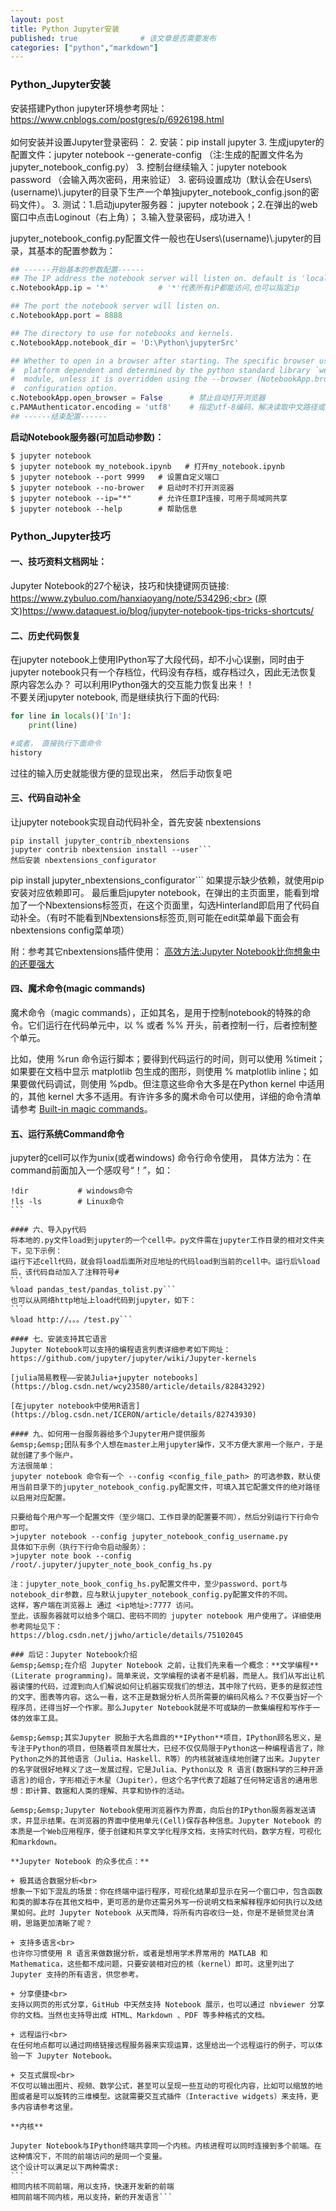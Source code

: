 ```yaml
---
layout: post
title: Python Jupyter安装
published: true              # 该文章是否需要发布
categories: ["python","markdown"]
---
```

### Python_Jupyter安装
安装搭建Python jupyter环境参考网址：
<https://www.cnblogs.com/postgres/p/6926198.html>
<br>  
如何安装并设置Jupyter登录密码：
2. 安装：pip install jupyter
3. 生成jupyter的配置文件：jupyter notebook --generate-config （注:生成的配置文件名为jupyter_notebook_config.py）
3. 控制台继续输入：jupyter notebook password （会输入两次密码，用来验证）
3. 密码设置成功（默认会在Users\\(username)\\.jupyter的目录下生产一个单独jupyter_notebook_config.json的密码文件）。 
3. 测试：1.启动jupyter服务器： jupyter notebook；2.在弹出的web窗口中点击Loginout（右上角）； 3.输入登录密码，成功进入！

jupyter_notebook_config.py配置文件一般也在Users\\(username)\\.jupyter的目录，其基本的配置参数为：
```python
## ------开始基本的参数配置------
## The IP address the notebook server will listen on. default is 'localhost'
c.NotebookApp.ip = '*'           # '*'代表所有iP都能访问,也可以指定ip

## The port the notebook server will listen on.
c.NotebookApp.port = 8888

## The directory to use for notebooks and kernels.
c.NotebookApp.notebook_dir = 'D:\Python\jupyterSrc'

## Whether to open in a browser after starting. The specific browser used is
#  platform dependent and determined by the python standard library `webbrowser`
#  module, unless it is overridden using the --browser (NotebookApp.browser)
#  configuration option.
c.NotebookApp.open_browser = False      # 禁止自动打开浏览器
c.PAMAuthenticator.encoding = 'utf8'    # 指定utf-8编码，解决读取中文路径或者文件乱码问题
## ------结束配置------
```

**启动Notebook服务器(可加启动参数)：**
```
$ jupyter notebook
$ jupyter notebook my_notebook.ipynb   # 打开my_notebook.ipynb
$ jupyter notebook --port 9999   # 设置自定义端口
$ jupyter notebook --no-brower   # 启动时不打开浏览器
$ jupyter notebook --ip="*"      # 允许任意IP连接，可用于局域网共享
$ jupyter notebook --help        # 帮助信息
```

### Python_Jupyter技巧

#### 一、技巧资料文档网址：
Jupyter Notebook的27个秘诀，技巧和快捷键网页链接:  <br>
     https://www.zybuluo.com/hanxiaoyang/note/534296;<br>
(原文)https://www.dataquest.io/blog/jupyter-notebook-tips-tricks-shortcuts/

#### 二、历史代码恢复
在jupyter notebook上使用IPython写了大段代码，却不小心误删，同时由于jupyter notebook只有一个存档位，代码没有存档，或存档过久，因此无法恢复原内容怎么办？ 可以利用IPython强大的交互能力恢复出来！！<br>
不要关闭jupyter notebook, 而是继续执行下面的代码:
```python
for line in locals()['In']:
    print(line)

#或者， 直接执行下面命令
history
```
过往的输入历史就能很方便的显现出来， 然后手动恢复吧

#### 三、代码自动补全
让jupyter notebook实现自动代码补全，首先安装 nbextensions
```
pip install jupyter_contrib_nbextensions
jupyter contrib nbextension install --user```
然后安装 nbextensions_configurator
```
pip install jupyter_nbextensions_configurator```
如果提示缺少依赖，就使用pip安装对应依赖即可。
最后重启jupyter notebook，在弹出的主页面里，能看到增加了一个Nbextensions标签页，在这个页面里，勾选Hinterland即启用了代码自动补全。（有时不能看到Nbextensions标签页,则可能在edit菜单最下面会有nbextensions config菜单项）  

附：参考其它nbextensions插件使用：
[高效方法:Jupyter Notebook比你想象中的还要强大](https://www.songma.com/news/txtlist_i28408v.html)

#### 四、魔术命令(magic commands)

魔术命令（magic commands），正如其名，是用于控制notebook的特殊的命令。它们运行在代码单元中，以 % 或者 %% 开头，前者控制一行，后者控制整个单元。

比如，使用 %run 命令运行脚本；要得到代码运行的时间，则可以使用 %timeit；如果要在文档中显示 matplotlib 包生成的图形，则使用 % matplotlib inline；如果要做代码调试，则使用 %pdb。但注意这些命令大多是在Python kernel 中适用的，其他 kernel 大多不适用。有许许多多的魔术命令可以使用，详细的命令清单请参考 [Built-in magic commands](https://ipython.readthedocs.io/en/stable/interactive/magics.html)。

#### 五、运行系统Command命令
jupyter的cell可以作为unix(或者windows) 命令行命令使用，
具体方法为：在command前面加入一个感叹号“！”，如：
````
!dir           # windows命令
!ls -ls        # Linux命令
```

#### 六、导入py代码
将本地的.py文件load到jupyter的一个cell中。py文件需在jupyter工作目录的相对文件夹下，见下示例：  
运行下述cell代码，就会将load后面所对应地址的代码load到当前的cell中。运行后%load后，该代码自动加入了注释符号#  
```
%load pandas_test/pandas_tolist.py```
也可以从网络http地址上load代码到jupyter，如下：  
```
%load http://。。。/test.py```

#### 七、安装支持其它语言
Jupyter Notebook可以支持的编程语言列表详细参考如下网址：  
https://github.com/jupyter/jupyter/wiki/Jupyter-kernels

[julia简易教程——安装Julia+jupyter notebooks](https://blog.csdn.net/wcy23580/article/details/82843292)

[在jupyter notebook中使用R语言](https://blog.csdn.net/ICERON/article/details/82743930)

#### 九、如何用一台服务器给多个Jupyter用户提供服务
&emsp;&emsp;团队有多个人想在master上用jupyter操作，又不方便大家用一个账户，于是就创建了多个账户。
方法很简单：  
jupyter notebook 命令有一个 --config <config_file_path> 的可选参数，默认使用当前目录下的jupyter_notebook_config.py配置文件，可填入其它配置文件的绝对路径 以启用对应配置。

只要给每个用户写一个配置文件（至少端口、工作目录的配置要不同），然后分别运行下行命令即可。  
>jupyter notebook --config jupyter_notebook_config_username.py
具体如下示例（执行下行命令启动服务）：  
>jupyter note book --config /root/.jupyter/jupyter_note_book_config_hs.py  

注：jupyter_note_book_config_hs.py配置文件中，至少password、port与notebook_dir参数，应与默认jupyter_notebook_config.py配置文件的不同。
这样，客户端在浏览器上 通过 <ip地址>:7777 访问。  
至此，该服务器就可以给多个端口、密码不同的 jupyter notebook 用户使用了。详细使用参考网址见下：  
https://blog.csdn.net/jjwho/article/details/75102045

### 后记：Jupyter Notebook介绍
&emsp;&emsp;在介绍 Jupyter Notebook 之前，让我们先来看一个概念：**文学编程** (Literate programming)。简单来说，文学编程的读者不是机器，而是人。我们从写出让机器读懂的代码，过渡到向人们解说如何让机器实现我们的想法，其中除了代码，更多的是叙述性的文字、图表等内容。这么一看，这不正是数据分析人员所需要的编码风格么？不仅要当好一个程序员，还得当好一个作家。那么Jupyter Notebook就是不可或缺的一款集编程和写作于一体的效率工具。

&emsp;&emsp;其实Jupyter 脱胎于大名鼎鼎的**IPython**项目，IPython顾名思义，是专注于Python的项目，但随着项目发展壮大，已经不仅仅局限于Python这一种编程语言了，除Python之外的其他语言（Julia、Haskell、R等）的内核就被连续地创建了出来。Jupyter的名字就很好地释义了这一发展过程，它是Julia、Python以及 R 语言(数据科学的三种开源语言)的组合，字形相近于木星（Jupiter），但这个名字代表了超越了任何特定语言的通用思想：即计算、数据和人类的理解、共享和协作的活动。

&emsp;&emsp;Jupyter Notebook使用浏览器作为界面，向后台的IPython服务器发送请求，并显示结果。在浏览器的界面中使用单元(Cell)保存各种信息。Jupyter Notebook 的本质是一个Web应用程序，便于创建和共享文学化程序文档，支持实时代码，数学方程，可视化和markdown。

**Jupyter Notebook 的众多优点：**

+ 极其适合数据分析<br>
想象一下如下混乱的场景：你在终端中运行程序，可视化结果却显示在另一个窗口中，包含函数和类的脚本存在其他文档中，更可恶的是你还需另外写一份说明文档来解释程序如何执行以及结果如何。此时 Jupyter Notebook 从天而降，将所有内容收归一处，你是不是顿觉灵台清明，思路更加清晰了呢？

+ 支持多语言<br>
也许你习惯使用 R 语言来做数据分析，或者是想用学术界常用的 MATLAB 和 Mathematica，这些都不成问题，只要安装相对应的核（kernel）即可。这里列出了 Jupyter 支持的所有语言，供您参考。

+ 分享便捷<br>
支持以网页的形式分享，GitHub 中天然支持 Notebook 展示，也可以通过 nbviewer 分享你的文档。当然也支持导出成 HTML、Markdown 、PDF 等多种格式的文档。

+ 远程运行<br>
在任何地点都可以通过网络链接远程服务器来实现运算，这里给出一个远程运行的例子，可以体验一下 Jupyter Notebook。

+ 交互式展现<br>
不仅可以输出图片、视频、数学公式，甚至可以呈现一些互动的可视化内容，比如可以缩放的地图或者是可以旋转的三维模型。这就需要交互式插件（Interactive widgets）来支持，更多内容请参考这里。

**内核**

Jupyter Notebook与IPython终端共享同一个内核。内核进程可以同时连接到多个前端。在这种情况下，不同的前端访问的是同一个变量。  
这个设计可以满足以下两种需求:
```
相同内核不同前端，用以支持，快速开发新的前端
相同前端不同内核，用以支持，新的开发语言```
